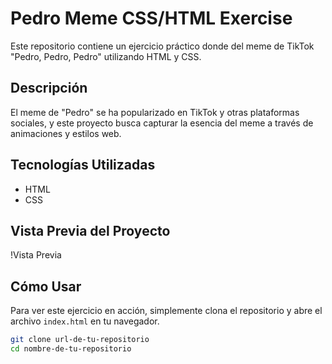 # Pedro Meme CSS/HTML Exercise

Este repositorio contiene un ejercicio práctico donde del meme de TikTok "Pedro, Pedro, Pedro" utilizando HTML y CSS.

## Descripción

El meme de "Pedro" se ha popularizado en TikTok y otras plataformas sociales, y este proyecto busca capturar la esencia del meme a través de animaciones y estilos web.

## Tecnologías Utilizadas

- HTML
- CSS

## Vista Previa del Proyecto

!Vista Previa

## Cómo Usar

Para ver este ejercicio en acción, simplemente clona el repositorio y abre el archivo `index.html` en tu navegador.

```bash
git clone url-de-tu-repositorio
cd nombre-de-tu-repositorio
